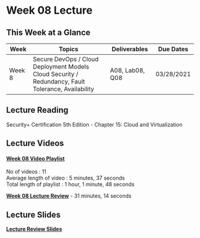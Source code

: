 # Week 08 Lecture

## This Week at a Glance

| Week | Topics |  Deliverables | Due Dates |
| --- | --- | --- | --- |
| Week 8 | Secure DevOps / Cloud Deployment Models <br> Cloud Security / Redundancy, Fault Tolerance, Availability  | A08, Lab08, Q08 | 03/28/2021 |

## Lecture Reading

Security+ Certification 5th Edition - Chapter 15: Cloud and Virtualization

## Lecture Videos

#### [Week 08 Video Playlist](https://youtube.com/playlist?list=PLngyu7uagB4fL1HV8isDaNjvsGzsMyP37) <br>
No of videos : 11 <br>
Average length of video : 5 minutes, 37 seconds<br>
Total length of playlist : 1 hour, 1 minute, 48 seconds<br>

**[Week 08 Lecture Review](https://uri.techsmithrelay.com/oZB2)** - 31 minutes, 14 seconds


## Lecture Slides

**[Lecture Review Slides](week08-lecture-notes.pdf)**
